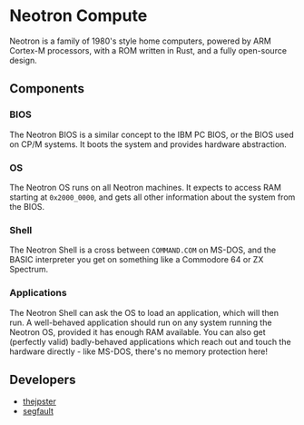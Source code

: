 # Neotron Compute

Neotron is a family of 1980's style home computers, powered by ARM Cortex-M processors, with a ROM written in Rust, and a fully open-source design.

## Components

### BIOS

The Neotron BIOS is a similar concept to the IBM PC BIOS, or the BIOS used on CP/M systems. It boots the system and provides hardware abstraction.

### OS

The Neotron OS runs on all Neotron machines. It expects to access RAM starting at `0x2000_0000`, and gets all other information about the system from the BIOS.

### Shell

The Neotron Shell is a cross between `COMMAND.COM` on MS-DOS, and the BASIC interpreter you get on something like a Commodore 64 or ZX Spectrum.

### Applications

The Neotron Shell can ask the OS to load an application, which will then run. A well-behaved application should run on any system running the Neotron OS, provided it has enough RAM available. You can also get (perfectly valid) badly-behaved applications which reach out and touch the hardware directly - like MS-DOS, there's no memory protection here!

## Developers

* [thejpster](https://github.com/thejpster)
* [segfault](https://github.com/IGBC)
